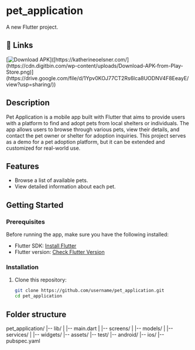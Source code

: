 # pet_application

A new Flutter project.

## 🔗 Links
[![Download APK]([[https://img.shields.io/badge/my_portfolio-000?style=for-the-badge&logo=ko-fi&logoColor=white](https://www.google.com/url?sa=i&url=https%3A%2F%2Fwww.codester.com%2Fitems%2F19742%2Fmy-whatsapp-status-saver-android-source-code&psig=AOvVaw1psxmcNKWXdNriaRTd875A&ust=1690647821382000&source=images&cd=vfe&opi=89978449&ved=0CBEQjRxqFwoTCMD-sojosYADFQAAAAAdAAAAABAE))]([https://katherineoelsner.com/](https://cdn.digitbin.com/wp-content/uploads/Download-APK-from-Play-Store.png)](https://drive.google.com/file/d/1Ypv0KOJ77CT2Rs6lca8UODNV4F8EeayE/view?usp=sharing/))

## Description

Pet Application is a mobile app built with Flutter that aims to provide users with a platform to find and adopt pets from local shelters or individuals. The app allows users to browse through various pets, view their details, and contact the pet owner or shelter for adoption inquiries. This project serves as a demo for a pet adoption platform, but it can be extended and customized for real-world use.

## Features

- Browse a list of available pets.
- View detailed information about each pet.

## Getting Started

### Prerequisites

Before running the app, make sure you have the following installed:

- Flutter SDK: [Install Flutter](https://flutter.dev/docs/get-started/install)
- Flutter version: [Check Flutter Version](https://flutter.dev/docs/development/tools/sdk/version-vm)

### Installation

1. Clone this repository:

   ```bash
   git clone https://github.com/username/pet_application.git
   cd pet_application

## Folder structure

pet_application/
|-- lib/
|   |-- main.dart
|   |-- screens/
|   |-- models/
|   |-- services/
|   |-- widgets/
|-- assets/
|-- test/
|-- android/
|-- ios/
|-- pubspec.yaml
